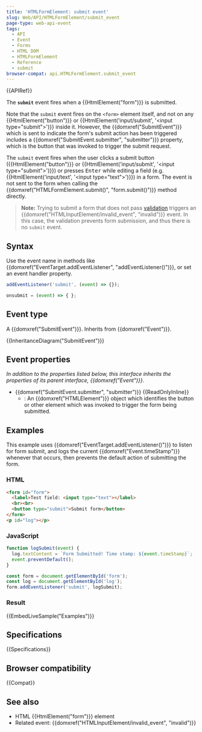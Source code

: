 ```yaml
---
title: 'HTMLFormElement: submit event'
slug: Web/API/HTMLFormElement/submit_event
page-type: web-api-event
tags:
  - API
  - Event
  - Forms
  - HTML DOM
  - HTMLFormElement
  - Reference
  - submit
browser-compat: api.HTMLFormElement.submit_event
---
```


{{APIRef}}

The **`submit`** event fires when a {{HtmlElement("form")}} is submitted.

Note that the `submit` event fires on the `<form>` element itself, and not on any {{HtmlElement("button")}} or {{HtmlElement('input/submit', '&lt;input type="submit"&gt;')}} inside it. However, the {{domxref("SubmitEvent")}} which is sent to indicate the form's submit action has been triggered includes a {{domxref("SubmitEvent.submitter", "submitter")}} property, which is the button that was invoked to trigger the submit request.

The `submit` event fires when the user clicks a submit button ({{HtmlElement("button")}} or {{HtmlElement('input/submit', '&lt;input type="submit"&gt;')}}) or presses <kbd>Enter</kbd> while editing a field (e.g. {{HtmlElement('input/text', '&lt;input type="text"&gt;')}}) in a form. The event is not sent to the form when calling the {{domxref("HTMLFormElement.submit()", "form.submit()")}} method directly.

> **Note:** Trying to submit a form that does not pass [validation](/en-US/docs/Learn/Forms/Form_validation) triggers an {{domxref("HTMLInputElement/invalid_event", "invalid")}} event. In this case, the validation prevents form submission, and thus there is no `submit` event.

## Syntax

Use the event name in methods like {{domxref("EventTarget.addEventListener", "addEventListener()")}}, or set an event handler property.

```js
addEventListener('submit', (event) => {});

onsubmit = (event) => { };
```

## Event type

A {{domxref("SubmitEvent")}}. Inherits from {{domxref("Event")}}.

{{InheritanceDiagram("SubmitEvent")}}

## Event properties

_In addition to the properties listed below, this interface inherits the properties of its parent interface, {{domxref("Event")}}._

- {{domxref("SubmitEvent.submitter", "submitter")}} {{ReadOnlyInline}}
  - : An {{domxref("HTMLElement")}} object which identifies the button or other element which was invoked to trigger the form being submitted.

## Examples

This example uses {{domxref("EventTarget.addEventListener()")}} to listen for form submit, and logs the current {{domxref("Event.timeStamp")}} whenever that occurs, then prevents the default action of submitting the form.

### HTML

```html
<form id="form">
  <label>Test field: <input type="text"></label>
  <br><br>
  <button type="submit">Submit form</button>
</form>
<p id="log"></p>
```

### JavaScript

```js
function logSubmit(event) {
  log.textContent = `Form Submitted! Time stamp: ${event.timeStamp}`;
  event.preventDefault();
}

const form = document.getElementById('form');
const log = document.getElementById('log');
form.addEventListener('submit', logSubmit);
```

### Result

{{EmbedLiveSample("Examples")}}

## Specifications

{{Specifications}}

## Browser compatibility

{{Compat}}

## See also

- HTML {{HtmlElement("form")}} element
- Related event: {{domxref("HTMLInputElement/invalid_event", "invalid")}}
